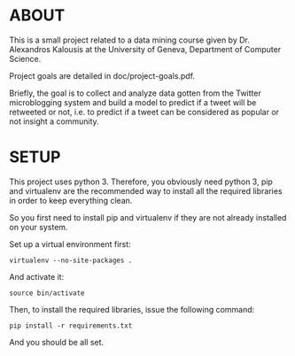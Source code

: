 # ABOUT

This is a small project related to a data mining course given by Dr. Alexandros
Kalousis at the University of Geneva, Department of Computer Science.

Project goals are detailed in doc/project-goals.pdf.

Briefly, the goal is to collect and analyze data gotten from the Twitter
microblogging system and build a model to predict if a tweet will be retweeted
or not, i.e. to predict if a tweet can be considered as popular or not insight a
community.

# SETUP

This project uses python 3. Therefore, you obviously need python 3,
pip and virtualenv are the recommended way to install all the required libraries
in order to keep everything clean.


So you first need to install pip and virtualenv if they are not already
installed on your system.

Set up a virtual environment first:

    virtualenv --no-site-packages .

And activate it:

    source bin/activate

Then, to install the required libraries, issue the following
command:

    pip install -r requirements.txt

And you should be all set.

